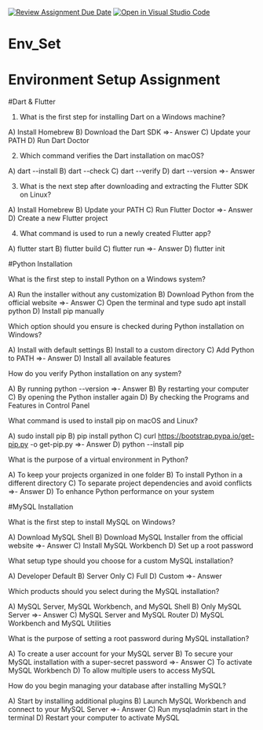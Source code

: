 [![Review Assignment Due Date](https://classroom.github.com/assets/deadline-readme-button-22041afd0340ce965d47ae6ef1cefeee28c7c493a6346c4f15d667ab976d596c.svg)](https://classroom.github.com/a/vnsr1XuU)
[![Open in Visual Studio Code](https://classroom.github.com/assets/open-in-vscode-2e0aaae1b6195c2367325f4f02e2d04e9abb55f0b24a779b69b11b9e10269abc.svg)](https://classroom.github.com/online_ide?assignment_repo_id=15888136&assignment_repo_type=AssignmentRepo)
# Env_Set

# Environment Setup Assignment

#Dart & Flutter

1. What is the first step for installing Dart on a Windows machine?

A) Install Homebrew
B) Download the Dart SDK =>- Answer
C) Update your PATH
D) Run Dart Doctor


2. Which command verifies the Dart installation on macOS?

A) dart --install
B) dart --check
C) dart --verify
D) dart --version =>- Answer


3. What is the next step after downloading and extracting the Flutter SDK on Linux?

A) Install Homebrew
B) Update your PATH
C) Run Flutter Doctor =>- Answer
D) Create a new Flutter project


4. What command is used to run a newly created Flutter app?

A) flutter start
B) flutter build
C) flutter run =>- Answer
D) flutter init


#Python Installation

What is the first step to install Python on a Windows system?

A) Run the installer without any customization
B) Download Python from the official website =>- Answer
C) Open the terminal and type sudo apt install python
D) Install pip manually

Which option should you ensure is checked during Python installation on Windows?

A) Install with default settings
B) Install to a custom directory
C) Add Python to PATH =>- Answer
D) Install all available features

How do you verify Python installation on any system?

A) By running python --version =>- Answer
B) By restarting your computer
C) By opening the Python installer again
D) By checking the Programs and Features in Control Panel

What command is used to install pip on macOS and Linux?

A) sudo install pip
B) pip install python
C) curl https://bootstrap.pypa.io/get-pip.py -o get-pip.py =>- Answer
D) python --install pip

What is the purpose of a virtual environment in Python?

A) To keep your projects organized in one folder
B) To install Python in a different directory
C) To separate project dependencies and avoid conflicts =>- Answer
D) To enhance Python performance on your system

#MySQL Installation

What is the first step to install MySQL on Windows?

A) Download MySQL Shell
B) Download MySQL Installer from the official website =>- Answer
C) Install MySQL Workbench
D) Set up a root password

What setup type should you choose for a custom MySQL installation?

A) Developer Default
B) Server Only
C) Full
D) Custom =>- Answer

Which products should you select during the MySQL installation?

A) MySQL Server, MySQL Workbench, and MySQL Shell
B) Only MySQL Server =>- Answer
C) MySQL Server and MySQL Router
D) MySQL Workbench and MySQL Utilities

What is the purpose of setting a root password during MySQL installation?

A) To create a user account for your MySQL server
B) To secure your MySQL installation with a super-secret password =>- Answer
C) To activate MySQL Workbench
D) To allow multiple users to access MySQL

How do you begin managing your database after installing MySQL?

A) Start by installing additional plugins
B) Launch MySQL Workbench and connect to your MySQL Server =>- Answer
C) Run mysqladmin start in the terminal
D) Restart your computer to activate MySQL
